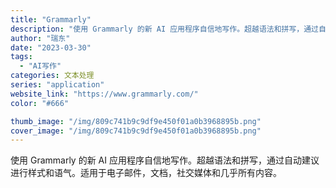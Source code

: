 ```yaml
---
title: "Grammarly"
description: "使用 Grammarly 的新 AI 应用程序自信地写作。超越语法和拼写，通过自动建议进行样式和语气。适用于电子邮件，文"
author: "瑞东"
date: "2023-03-30"
tags:
  - "AI写作"
categories: 文本处理
series: "application"
website_link: "https://www.grammarly.com/"
color: "#666"

thumb_image: "/img/809c741b9c9df9e450f01a0b3968895b.png"
cover_image: "/img/809c741b9c9df9e450f01a0b3968895b.png"
---
```


使用 Grammarly 的新 AI 应用程序自信地写作。超越语法和拼写，通过自动建议进行样式和语气。适用于电子邮件，文档，社交媒体和几乎所有内容。